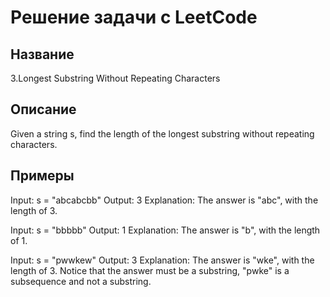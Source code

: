 # Решение задачи с LeetCode 

## Название 

  3.Longest Substring Without Repeating Characters

## Описание

  Given a string s, find the length of the longest substring without repeating characters.

## Примеры

  Input: s = "abcabcbb"
  Output: 3
  Explanation: The answer is "abc", with the length of 3.

  Input: s = "bbbbb"
  Output: 1
  Explanation: The answer is "b", with the length of 1.

  Input: s = "pwwkew"
  Output: 3
  Explanation: The answer is "wke", with the length of 3.
  Notice that the answer must be a substring, "pwke" is a subsequence and not a substring.
